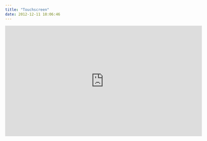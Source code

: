 ```yaml
---
title: "Touchscreen"
date: 2012-12-11 18:06:46
---
```


<iframe width="640" height="360" src="https://www.youtube.com/embed/GAx845QaOck?rel=0" frameborder="0" allowfullscreen></iframe>
